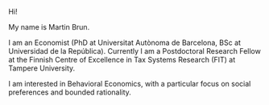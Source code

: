 Hi!

My name is Martin Brun.

I am an Economist (PhD at Universitat Autònoma de Barcelona, BSc at Universidad de la República). Currently I am a Postdoctoral Research Fellow at the Finnish Centre of Excellence in Tax Systems Research (FIT) at Tampere University.

I am interested in Behavioral Economics, with a particular focus on social preferences and bounded rationality.
